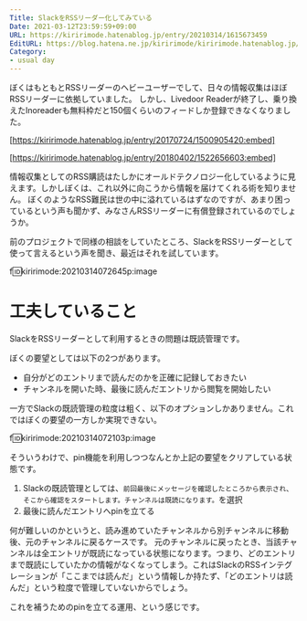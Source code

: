 ```yaml
---
Title: SlackをRSSリーダー化してみている
Date: 2021-03-12T23:59:59+09:00
URL: https://kiririmode.hatenablog.jp/entry/20210314/1615673459
EditURL: https://blog.hatena.ne.jp/kiririmode/kiririmode.hatenablog.jp/atom/entry/26006613703022118
Category:
- usual day
---
```


ぼくはもともとRSSリーダーのヘビーユーザーでして、日々の情報収集はほぼRSSリーダーに依拠していました。
しかし、Livedoor Readerが終了し、乗り換えたInoreaderも無料枠だと150個くらいのフィードしか登録できなくなりました。

[https://kiririmode.hatenablog.jp/entry/20170724/1500905420:embed]

[https://kiririmode.hatenablog.jp/entry/20180402/1522656603:embed]

情報収集としてのRSS購読はたしかにオールドテクノロジー化しているように見えます。しかしぼくは、これ以外に向こうから情報を届けてくれる術を知りません。
ぼくのようなRSS難民は世の中に溢れているはずなのですが、あまり困っているという声も聞かず、みなさんRSSリーダーに有償登録されているのでしょうか。

前のプロジェクトで同様の相談をしていたところ、SlackをRSSリーダーとして使って言えるという声を聞き、最近はそれを試しています。

f:id:kiririmode:20210314072645p:image

# 工夫していること

SlackをRSSリーダーとして利用するときの問題は既読管理です。

ぼくの要望としては以下の2つがあります。

- 自分がどのエントリまで読んだのかを正確に記録しておきたい
- チャンネルを開いた時、最後に読んだエントリから閲覧を開始したい

一方でSlackの既読管理の粒度は粗く、以下のオプションしかありません。これではぼくの要望の一方しか実現できない。

f:id:kiririmode:20210314072103p:image

そういうわけで、pin機能を利用しつつなんとか上記の要望をクリアしている状態です。

1. Slackの既読管理としては、`前回最後にメッセージを確認したところから表示され、そこから確認をスタートします。チャンネルは既読になります。`を選択
2. 最後に読んだエントリへpinを立てる

何が難しいのかというと、読み進めていたチャンネルから別チャンネルに移動後、元のチャンネルに戻るケースです。
元のチャンネルに戻ったとき、当該チャンネルは全エントリが既読になっている状態になります。つまり、どのエントリまで既読にしていたかの情報がなくなってしまう。これはSlackのRSSインテグレーションが「ここまでは読んだ」という情報しか持たず、「どのエントリは読んだ」という粒度で管理していないからでしょう。

これを補うためのpinを立てる運用、という感じです。

